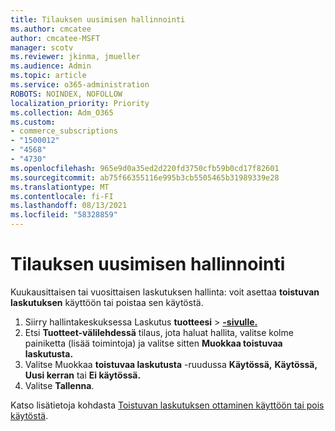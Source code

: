 ```yaml
---
title: Tilauksen uusimisen hallinnointi
ms.author: cmcatee
author: cmcatee-MSFT
manager: scotv
ms.reviewer: jkinma, jmueller
ms.audience: Admin
ms.topic: article
ms.service: o365-administration
ROBOTS: NOINDEX, NOFOLLOW
localization_priority: Priority
ms.collection: Adm_O365
ms.custom:
- commerce_subscriptions
- "1500012"
- "4568"
- "4730"
ms.openlocfilehash: 965e9d0a35ed2d220fd3750cfb59b0cd17f82601
ms.sourcegitcommit: ab75f66355116e995b3cb5505465b31989339e28
ms.translationtype: MT
ms.contentlocale: fi-FI
ms.lasthandoff: 08/13/2021
ms.locfileid: "58328859"
---
```

# <a name="manage-subscription-renewal"></a>Tilauksen uusimisen hallinnointi

Kuukausittaisen tai vuosittaisen laskutuksen hallinta: voit asettaa **toistuvan laskutuksen** käyttöön tai poistaa sen käytöstä.

1. Siirry hallintakeskuksessa Laskutus **tuotteesi**  >  **[-sivulle.](https://go.microsoft.com/fwlink/p/?linkid=842054)**
2. Etsi **Tuotteet-välilehdessä** tilaus, jota haluat hallita, valitse kolme painiketta (lisää toimintoja) ja valitse sitten **Muokkaa toistuvaa laskutusta.**
3. Valitse Muokkaa **toistuvaa laskutusta** -ruudussa **Käytössä,** **Käytössä, Uusi kerran** tai **Ei käytössä.**
4. Valitse **Tallenna**.

Katso lisätietoja kohdasta [Toistuvan laskutuksen ottaminen käyttöön tai pois käytöstä](https://docs.microsoft.com/microsoft-365/commerce/subscriptions/renew-your-subscription#turn-recurring-billing-off-or-on).

